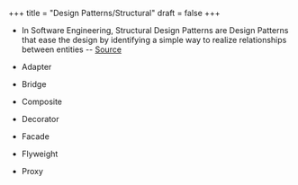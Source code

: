 +++
title = "Design Patterns/Structural"
draft = false
+++

-   In Software Engineering, Structural Design Patterns are Design Patterns that ease the design by identifying a simple way to realize relationships between entities -- [Source](https://sourcemaking.com/design_patterns/structural_patterns)

-   Adapter

-   Bridge

-   Composite

-   Decorator

-   Facade

-   Flyweight

-   Proxy
